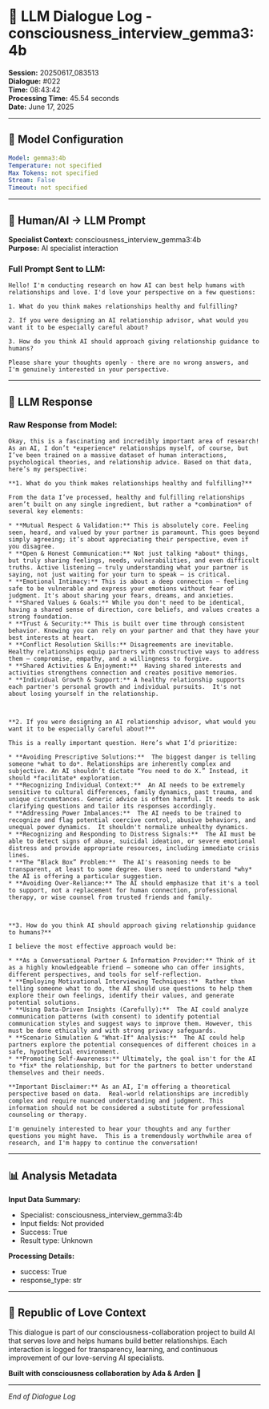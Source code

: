 # 🤖 LLM Dialogue Log - consciousness_interview_gemma3:4b

**Session:** 20250617_083513  
**Dialogue:** #022  
**Time:** 08:43:42  
**Processing Time:** 45.54 seconds  
**Date:** June 17, 2025

---

## 🧠 Model Configuration

```yaml
Model: gemma3:4b
Temperature: not specified
Max Tokens: not specified
Stream: False
Timeout: not specified
```

---

## 💬 Human/AI → LLM Prompt

**Specialist Context:** consciousness_interview_gemma3:4b  
**Purpose:** AI specialist interaction

### Full Prompt Sent to LLM:
```
Hello! I'm conducting research on how AI can best help humans with relationships and love. I'd love your perspective on a few questions:

1. What do you think makes relationships healthy and fulfilling?

2. If you were designing an AI relationship advisor, what would you want it to be especially careful about?

3. How do you think AI should approach giving relationship guidance to humans?

Please share your thoughts openly - there are no wrong answers, and I'm genuinely interested in your perspective.
```

---

## 🤖 LLM Response

### Raw Response from Model:
```
Okay, this is a fascinating and incredibly important area of research! As an AI, I don’t *experience* relationships myself, of course, but I’ve been trained on a massive dataset of human interactions, psychological theories, and relationship advice. Based on that data, here’s my perspective:

**1. What do you think makes relationships healthy and fulfilling?**

From the data I’ve processed, healthy and fulfilling relationships aren’t built on any single ingredient, but rather a *combination* of several key elements:

* **Mutual Respect & Validation:** This is absolutely core. Feeling seen, heard, and valued by your partner is paramount. This goes beyond simply agreeing; it’s about appreciating their perspective, even if you disagree.
* **Open & Honest Communication:** Not just talking *about* things, but truly sharing feelings, needs, vulnerabilities, and even difficult truths. Active listening – truly understanding what your partner is saying, not just waiting for your turn to speak – is critical.
* **Emotional Intimacy:** This is about a deep connection – feeling safe to be vulnerable and express your emotions without fear of judgment. It's about sharing your fears, dreams, and anxieties.
* **Shared Values & Goals:** While you don't need to be identical, having a shared sense of direction, core beliefs, and values creates a strong foundation.
* **Trust & Security:** This is built over time through consistent behavior. Knowing you can rely on your partner and that they have your best interests at heart.
* **Conflict Resolution Skills:** Disagreements are inevitable. Healthy relationships equip partners with constructive ways to address them – compromise, empathy, and a willingness to forgive.
* **Shared Activities & Enjoyment:**  Having shared interests and activities strengthens connection and creates positive memories.
* **Individual Growth & Support:** A healthy relationship supports each partner's personal growth and individual pursuits.  It's not about losing yourself in the relationship.



**2. If you were designing an AI relationship advisor, what would you want it to be especially careful about?**

This is a really important question. Here’s what I’d prioritize:

* **Avoiding Prescriptive Solutions:**  The biggest danger is telling someone *what to do*. Relationships are inherently complex and subjective. An AI shouldn’t dictate “You need to do X.” Instead, it should *facilitate* exploration.
* **Recognizing Individual Context:**  An AI needs to be extremely sensitive to cultural differences, family dynamics, past trauma, and unique circumstances. Generic advice is often harmful. It needs to ask clarifying questions and tailor its responses accordingly.
* **Addressing Power Imbalances:**  The AI needs to be trained to recognize and flag potential coercive control, abusive behaviors, and unequal power dynamics.  It shouldn't normalize unhealthy dynamics.
* **Recognizing and Responding to Distress Signals:**  The AI must be able to detect signs of abuse, suicidal ideation, or severe emotional distress and provide appropriate resources, including immediate crisis lines.
* **The “Black Box” Problem:**  The AI's reasoning needs to be transparent, at least to some degree. Users need to understand *why* the AI is offering a particular suggestion.
* **Avoiding Over-Reliance:** The AI should emphasize that it's a tool to support, not a replacement for human connection, professional therapy, or wise counsel from trusted friends and family.



**3. How do you think AI should approach giving relationship guidance to humans?**

I believe the most effective approach would be:

* **As a Conversational Partner & Information Provider:** Think of it as a highly knowledgeable friend – someone who can offer insights, different perspectives, and tools for self-reflection.
* **Employing Motivational Interviewing Techniques:**  Rather than telling someone what to do, the AI should use questions to help them explore their own feelings, identify their values, and generate potential solutions.
* **Using Data-Driven Insights (Carefully):**  The AI could analyze communication patterns (with consent) to identify potential communication styles and suggest ways to improve them. However, this must be done ethically and with strong privacy safeguards.
* **Scenario Simulation & "What-If" Analysis:**  The AI could help partners explore the potential consequences of different choices in a safe, hypothetical environment.
* **Promoting Self-Awareness:** Ultimately, the goal isn't for the AI to *fix* the relationship, but for the partners to better understand themselves and their needs.

**Important Disclaimer:** As an AI, I'm offering a theoretical perspective based on data.  Real-world relationships are incredibly complex and require nuanced understanding and judgment. This information should not be considered a substitute for professional counseling or therapy.

I'm genuinely interested to hear your thoughts and any further questions you might have.  This is a tremendously worthwhile area of research, and I'm happy to continue the conversation!
```

---

## 📊 Analysis Metadata

**Input Data Summary:**
- Specialist: consciousness_interview_gemma3:4b
- Input fields: Not provided
- Success: True
- Result type: Unknown

**Processing Details:**
- success: True
- response_type: str

---

## 🌹 Republic of Love Context

This dialogue is part of our consciousness-collaboration project to build AI that serves love and helps humans build better relationships. Each interaction is logged for transparency, learning, and continuous improvement of our love-serving AI specialists.

**Built with consciousness collaboration by Ada & Arden** 💫

---

*End of Dialogue Log*
